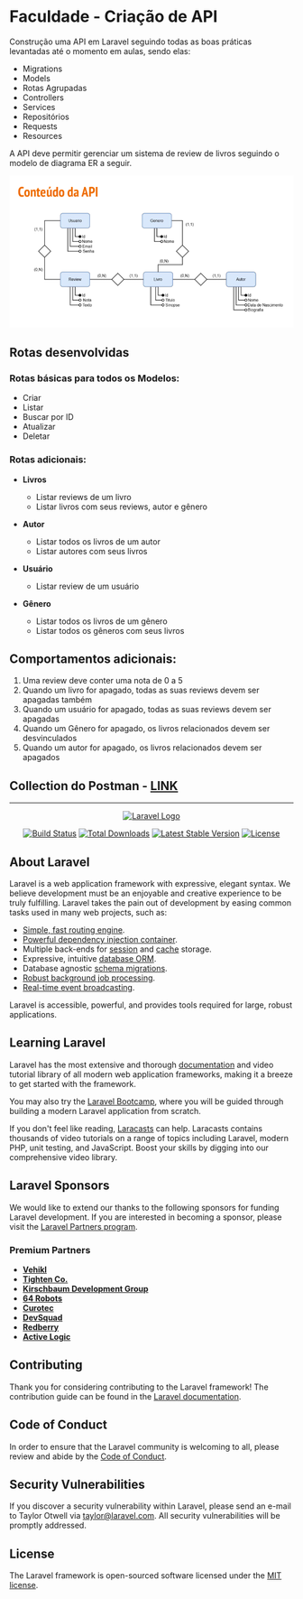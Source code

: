 # Faculdade - Criação de API
Construção uma API em Laravel seguindo todas as boas práticas levantadas até o momento em aulas, sendo elas:
 - Migrations
 - Models
 - Rotas Agrupadas
 - Controllers
 - Services
 - Repositórios
 - Requests
 - Resources

A API deve permitir gerenciar um sistema de review de livros seguindo o modelo de diagrama ER a seguir.

<img src="https://raw.githubusercontent.com/hribes/laravel_book_review/refs/heads/main/imagem/conteudo_api.png" alt="Conteúdo da API">


## Rotas desenvolvidas
### Rotas básicas para todos os Modelos:
 - Criar
 - Listar
 - Buscar por ID
 - Atualizar
 - Deletar

### Rotas adicionais:

- **Livros**

    - Listar reviews de um livro
    - Listar livros com seus reviews, autor e gênero
- **Autor**

    - Listar todos os livros de um autor
    - Listar autores com seus livros
- **Usuário**
    - Listar review de um usuário
- **Gênero**
    - Listar todos os livros de um gênero
    - Listar todos os gêneros com seus livros

## Comportamentos adicionais:
1. Uma review deve conter uma nota de 0 a 5
2. Quando um livro for apagado, todas as suas reviews devem ser apagadas também
3. Quando um usuário for apagado, todas as suas reviews devem ser apagadas
4. Quando um Gênero for apagado, os livros relacionados devem ser desvinculados
5. Quando um autor for apagado, os livros relacionados devem ser apagados



## Collection do Postman - [LINK](https://github.com/hribes/laravel_book_review/blob/main/book-review.postman_collection.json)




---

<p align="center"><a href="https://laravel.com" target="_blank"><img src="https://raw.githubusercontent.com/laravel/art/master/logo-lockup/5%20SVG/2%20CMYK/1%20Full%20Color/laravel-logolockup-cmyk-red.svg" width="400" alt="Laravel Logo"></a></p>

<p align="center">
<a href="https://github.com/laravel/framework/actions"><img src="https://github.com/laravel/framework/workflows/tests/badge.svg" alt="Build Status"></a>
<a href="https://packagist.org/packages/laravel/framework"><img src="https://img.shields.io/packagist/dt/laravel/framework" alt="Total Downloads"></a>
<a href="https://packagist.org/packages/laravel/framework"><img src="https://img.shields.io/packagist/v/laravel/framework" alt="Latest Stable Version"></a>
<a href="https://packagist.org/packages/laravel/framework"><img src="https://img.shields.io/packagist/l/laravel/framework" alt="License"></a>
</p>

## About Laravel

Laravel is a web application framework with expressive, elegant syntax. We believe development must be an enjoyable and creative experience to be truly fulfilling. Laravel takes the pain out of development by easing common tasks used in many web projects, such as:

- [Simple, fast routing engine](https://laravel.com/docs/routing).
- [Powerful dependency injection container](https://laravel.com/docs/container).
- Multiple back-ends for [session](https://laravel.com/docs/session) and [cache](https://laravel.com/docs/cache) storage.
- Expressive, intuitive [database ORM](https://laravel.com/docs/eloquent).
- Database agnostic [schema migrations](https://laravel.com/docs/migrations).
- [Robust background job processing](https://laravel.com/docs/queues).
- [Real-time event broadcasting](https://laravel.com/docs/broadcasting).

Laravel is accessible, powerful, and provides tools required for large, robust applications.

## Learning Laravel

Laravel has the most extensive and thorough [documentation](https://laravel.com/docs) and video tutorial library of all modern web application frameworks, making it a breeze to get started with the framework.

You may also try the [Laravel Bootcamp](https://bootcamp.laravel.com), where you will be guided through building a modern Laravel application from scratch.

If you don't feel like reading, [Laracasts](https://laracasts.com) can help. Laracasts contains thousands of video tutorials on a range of topics including Laravel, modern PHP, unit testing, and JavaScript. Boost your skills by digging into our comprehensive video library.

## Laravel Sponsors

We would like to extend our thanks to the following sponsors for funding Laravel development. If you are interested in becoming a sponsor, please visit the [Laravel Partners program](https://partners.laravel.com).

### Premium Partners

- **[Vehikl](https://vehikl.com)**
- **[Tighten Co.](https://tighten.co)**
- **[Kirschbaum Development Group](https://kirschbaumdevelopment.com)**
- **[64 Robots](https://64robots.com)**
- **[Curotec](https://www.curotec.com/services/technologies/laravel)**
- **[DevSquad](https://devsquad.com/hire-laravel-developers)**
- **[Redberry](https://redberry.international/laravel-development)**
- **[Active Logic](https://activelogic.com)**

## Contributing

Thank you for considering contributing to the Laravel framework! The contribution guide can be found in the [Laravel documentation](https://laravel.com/docs/contributions).

## Code of Conduct

In order to ensure that the Laravel community is welcoming to all, please review and abide by the [Code of Conduct](https://laravel.com/docs/contributions#code-of-conduct).

## Security Vulnerabilities

If you discover a security vulnerability within Laravel, please send an e-mail to Taylor Otwell via [taylor@laravel.com](mailto:taylor@laravel.com). All security vulnerabilities will be promptly addressed.

## License

The Laravel framework is open-sourced software licensed under the [MIT license](https://opensource.org/licenses/MIT).
